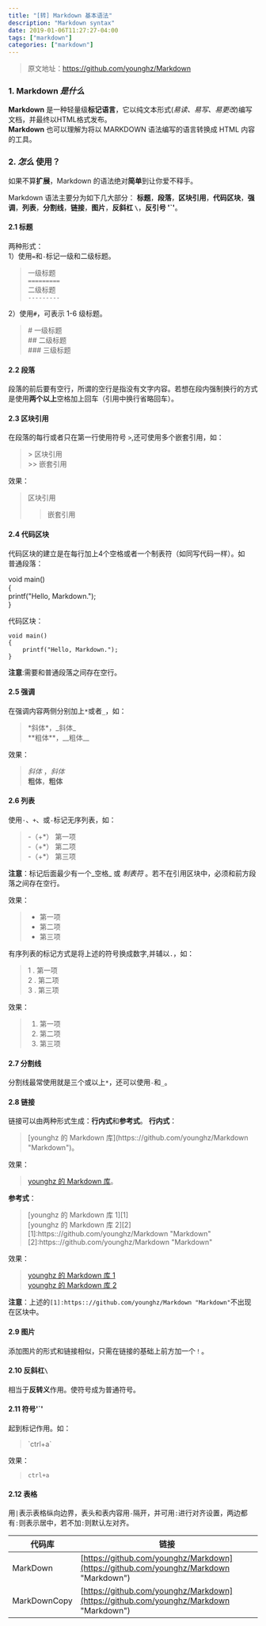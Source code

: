 ```yaml
---
title: "[转] Markdown 基本语法"
description: "Markdown syntax"
date: 2019-01-06T11:27:27-04:00
tags: ["markdown"]
categories: ["markdown"]
---
```


> 原文地址：https://github.com/younghz/Markdown

### 1. Markdown *是什么*
**Markdown** 是一种轻量级**标记语言**，它以纯文本形式(*易读、易写、易更改*)编写文档，并最终以HTML格式发布。    
**Markdown** 也可以理解为将以 MARKDOWN 语法编写的语言转换成 HTML 内容的工具。    

### 2. *怎么* 使用？
如果不算**扩展**，Markdown 的语法绝对**简单**到让你爱不释手。

Markdown 语法主要分为如下几大部分：
**标题**，**段落**，**区块引用**，**代码区块**，**强调**，**列表**，**分割线**，**链接**，**图片**，**反斜杠 `\`**，**反引号 '\`'**。

#### 2.1 标题
两种形式：  
1）使用`=`和`-`标记一级和二级标题。

> 一级标题  
> `=========`  
> 二级标题  
> `---------`  

<!--more-->

2）使用`#`，可表示 1-6 级标题。

> \# 一级标题   
> \## 二级标题   
> \### 三级标题      

#### 2.2 段落
段落的前后要有空行，所谓的空行是指没有文字内容。若想在段内强制换行的方式是使用**两个以上**空格加上回车（引用中换行省略回车）。

#### 2.3 区块引用
在段落的每行或者只在第一行使用符号 `>`,还可使用多个嵌套引用，如：

> \> 区块引用  
> \>> 嵌套引用  

效果：

> 区块引用  
>>  嵌套引用

#### 2.4 代码区块
代码区块的建立是在每行加上4个空格或者一个制表符（如同写代码一样）。如    
普通段落：

void main()    
{    
    printf("Hello, Markdown.");    
}    

代码区块：

    void main()
    {
        printf("Hello, Markdown.");
    }

**注意**:需要和普通段落之间存在空行。

#### 2.5 强调
在强调内容两侧分别加上`*`或者`_`，如：

> \*斜体\*，\_斜体\_    
> \*\*粗体\*\*，\_\_粗体\_\_

效果：

> *斜体* ，_斜体_    
> **粗体**，__粗体__

#### 2.6 列表
使用`·`、`+`、或`-`标记无序列表，如：

> \-（+\*） 第一项  
> \-（+\*） 第二项  
> \-（+\*） 第三项  

**注意**：标记后面最少有一个_空格_ 或 _制表符_ 。若不在引用区块中，必须和前方段落之间存在空行。

效果：

> + 第一项
> + 第二项
> + 第三项

有序列表的标记方式是将上述的符号换成数字,并辅以`.`，如：

> 1 . 第一项   
> 2 . 第二项    
> 3 . 第三项    

效果：

> 1. 第一项
> 2. 第二项
> 3. 第三项

#### 2.7 分割线
分割线最常使用就是三个或以上`*`，还可以使用`-`和`_`。

#### 2.8 链接
链接可以由两种形式生成：**行内式**和**参考式**。
**行内式**：

> \[younghz 的 Markdown 库\]\(https:://github.com/younghz/Markdown "Markdown"\)。

效果：

> [younghz 的 Markdown 库](https:://github.com/younghz/Markdown "Markdown")。

**参考式**：

> \[younghz 的 Markdown 库 1\]\[1\]    
> \[younghz 的 Markdown 库 2\]\[2\]    
> \[1\]:https:://github.com/younghz/Markdown "Markdown"    
> \[2\]:https:://github.com/younghz/Markdown "Markdown"    

效果：

> [younghz 的 Markdown 库 1][1]    
> [younghz 的 Markdown 库 2][2]

[1]: https:://github.com/younghz/Markdown "Markdown"
[2]: https:://github.com/younghz/Markdown "Markdown"

**注意**：上述的`[1]:https:://github.com/younghz/Markdown "Markdown"`不出现在区块中。

#### 2.9 图片
添加图片的形式和链接相似，只需在链接的基础上前方加一个`！`。

#### 2.10 反斜杠`\`
相当于**反转义**作用。使符号成为普通符号。

#### 2.11 符号'`'
起到标记作用。如：
>\`ctrl+a\`

效果：

>`ctrl+a`    

#### 2.12 表格
用`|`表示表格纵向边界，表头和表内容用`-`隔开，并可用`:`进行对齐设置，两边都有`:`则表示居中，若不加`:`则默认左对齐。

|代码库           |链接                                |
|--------------  |------------------------------------|
|MarkDown        |[https://github.com/younghz/Markdown](https://github.com/younghz/Markdown "Markdown")|
|MarkDownCopy    |[https://github.com/younghz/Markdown](https://github.com/younghz/Markdown "Markdown")|

